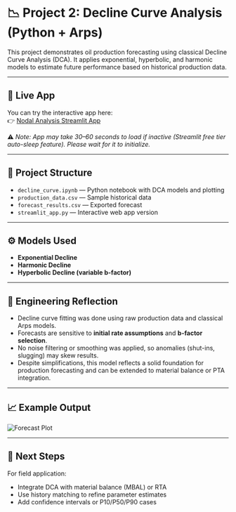# 📉 Project 2: Decline Curve Analysis (Python + Arps)

This project demonstrates oil production forecasting using classical Decline Curve Analysis (DCA). It applies exponential, hyperbolic, and harmonic models to estimate future performance based on historical production data.

---

## 🔗 Live App

You can try the interactive app here:  
👉 [Nodal Analysis Streamlit App](https://petroleum-engineering-portfolio-6b2zswgw2yzbxmub8wrfwe.streamlit.app/)

⚠️ *Note: App may take 30–60 seconds to load if inactive (Streamlit free tier auto-sleep feature). Please wait for it to initialize.*

---

## 📂 Project Structure

- `decline_curve.ipynb` — Python notebook with DCA models and plotting
- `production_data.csv` — Sample historical data
- `forecast_results.csv` — Exported forecast
- `streamlit_app.py` — Interactive web app version

---

## ⚙️ Models Used

- **Exponential Decline**  
- **Harmonic Decline**  
- **Hyperbolic Decline (variable b-factor)**

---

## 🧠 Engineering Reflection

- Decline curve fitting was done using raw production data and classical Arps models.
- Forecasts are sensitive to **initial rate assumptions** and **b-factor selection**.
- No noise filtering or smoothing was applied, so anomalies (shut-ins, slugging) may skew results.
- Despite simplifications, this model reflects a solid foundation for production forecasting and can be extended to material balance or PTA integration.

---

## 📈 Example Output

![Forecast Plot](images/dca_plot.png)

---

## 🔗 Next Steps

For field application:
- Integrate DCA with material balance (MBAL) or RTA
- Use history matching to refine parameter estimates
- Add confidence intervals or P10/P50/P90 cases


